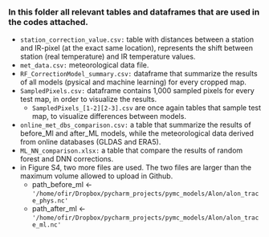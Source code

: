 ### In this folder all relevant tables and dataframes that are used in the codes attached.
- `station_correction_value.csv:` table with distances between a station and IR-pixel (at the exact same location), represents the shift between station (real temperature) and IR temperature values.
- `met_data.csv:` meteorological data file.
- `RF_CorrectionModel_summary.csv:` dataframe that summarize the results of all models (pysical and machine learning) for every cropped map.
- `SampledPixels.csv:` dataframe contains 1,000 sampled pixels for every test map, in order to visualize the results.
   - `SampledPixels_[1-2][2-3].csv` are once again tables that sample test map, to visualize differences between models.
- `online_met_dbs_comparison.csv:` a table that summarize the results of before_Ml and after_ML models, while the meteorological data derived from online databases (GLDAS and ERA5).
- `ML_NN_comparison.xlsx:` a table that compare the results of random forest and DNN corrections.
- in Figure S4, two more files are used. The two files are larger than the maximum volume allowed to upload in Github.
   - path_before_ml <- `'/home/ofir/Dropbox/pycharm_projects/pymc_models/Alon/alon_trace_phys.nc'`
   - path_after_ml  <- `'/home/ofir/Dropbox/pycharm_projects/pymc_models/Alon/alon_trace_ml.nc'`
